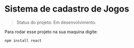 # Sistema de cadastro de Jogos

> Status do projeto: Em desenvolvimento.

Para rodar esse projeto na sua maquina digite:

```
npm install react
```
